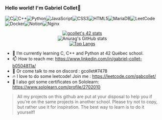 ### Hello world! I'm Gabriel Collet👋

[comment]: <> (https://github.com/Ileriayo/markdown-badges)
![C](https://img.shields.io/badge/c-%2300599C.svg?style=for-the-badge&logo=c&logoColor=white)![C++](https://img.shields.io/badge/c++-%2300599C.svg?style=for-the-badge&logo=c%2B%2B&logoColor=white)![Python](https://img.shields.io/badge/python-3670A0?style=for-the-badge&logo=python&logoColor=ffdd54)![JavaScript](https://img.shields.io/badge/javascript-%23323330.svg?style=for-the-badge&logo=javascript&logoColor=%23F7DF1E)![CSS3](https://img.shields.io/badge/css3-%231572B6.svg?style=for-the-badge&logo=css3&logoColor=white)![HTML5](https://img.shields.io/badge/html5-%23E34F26.svg?style=for-the-badge&logo=html5&logoColor=white)![MariaDB](https://img.shields.io/badge/MariaDB-003545?style=for-the-badge&logo=mariadb&logoColor=white)![LeetCode](https://img.shields.io/badge/LeetCode-000000?style=for-the-badge&logo=LeetCode&logoColor=#d16c06)![Docker](https://img.shields.io/badge/docker-%230db7ed.svg?style=for-the-badge&logo=docker&logoColor=white)![Notion](https://img.shields.io/badge/Notion-%23000000.svg?style=for-the-badge&logo=notion&logoColor=white)![Nginx](https://img.shields.io/badge/nginx-%23009639.svg?style=for-the-badge&logo=nginx&logoColor=white)


[<p align="center">![gcollet's 42 stats](https://badge42.vercel.app/api/v2/cl1mam7z5006609mjxx1v5bx8/stats?cursusId=21&coalitionId=undefined)](https://github.com/JaeSeoKim/badge42)  
  ![Anurag's GitHub stats](https://github-readme-stats.vercel.app/api?username=gabcollet&hide=issues,contribs&show_icons=true&theme=radical)  
[![Top Langs](https://github-readme-stats.vercel.app/api/top-langs/?username=gabcollet&layout=compact)](https://github.com/gabcollet)
</p>


- 🌱 I’m currently learning C, C++ and Python at 42 Québec school.
- 📫 How to reach me: https://www.linkedin.com/in/gabriel-collet-b0504811a/
- 💬 Or come talk to me on discord : gcollet#7478
- 🔥 I love to do some leetcode! Join me : https://leetcode.com/gabcollet/
- 📜 I also got some certificates on Sololearn: https://www.sololearn.com/profile/2702010

> All my projects on this github are put at your disposal to help you if you're on the same projects in another school. Please try not to copy, but rather use it for inspiration. The best way to learn is to do it yourself!
